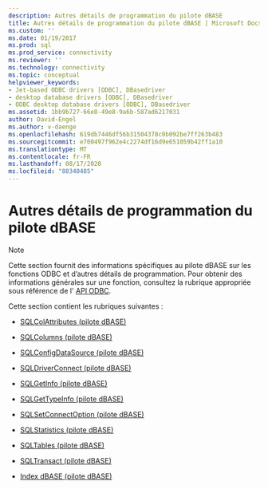 ```yaml
---
description: Autres détails de programmation du pilote dBASE
title: Autres détails de programmation du pilote dBASE | Microsoft Docs
ms.custom: ''
ms.date: 01/19/2017
ms.prod: sql
ms.prod_service: connectivity
ms.reviewer: ''
ms.technology: connectivity
ms.topic: conceptual
helpviewer_keywords:
- Jet-based ODBC drivers [ODBC], DBasedriver
- desktop database drivers [ODBC], DBasedriver
- ODBC desktop database drivers [ODBC], DBasedriver
ms.assetid: 1bb9b727-66e8-49e8-9a6b-587ad6217031
author: David-Engel
ms.author: v-daenge
ms.openlocfilehash: 619db7446df56b31504378c0b092be7ff263b483
ms.sourcegitcommit: e700497f962e4c2274df16d9e651059b42ff1a10
ms.translationtype: MT
ms.contentlocale: fr-FR
ms.lasthandoff: 08/17/2020
ms.locfileid: "88340485"
---
```

# <a name="other-dbase-driver-programming-details"></a>Autres détails de programmation du pilote dBASE
> [!NOTE]  
>  Cette section fournit des informations spécifiques au pilote dBASE sur les fonctions ODBC et d’autres détails de programmation. Pour obtenir des informations générales sur une fonction, consultez la rubrique appropriée sous référence de l' [API ODBC](../../odbc/reference/syntax/odbc-api-reference.md).  
  
 Cette section contient les rubriques suivantes :  
  
-   [SQLColAttributes (pilote dBASE)](../../odbc/microsoft/sqlcolattributes-dbase-driver.md)  
  
-   [SQLColumns (pilote dBASE)](../../odbc/microsoft/sqlcolumns-dbase-driver.md)  
  
-   [SQLConfigDataSource (pilote dBASE)](../../odbc/microsoft/sqlconfigdatasource-dbase-driver.md)  
  
-   [SQLDriverConnect (pilote dBASE)](../../odbc/microsoft/sqldriverconnect-dbase-driver.md)  
  
-   [SQLGetInfo (pilote dBASE)](../../odbc/microsoft/sqlgetinfo-dbase-driver.md)  
  
-   [SQLGetTypeInfo (pilote dBASE)](../../odbc/microsoft/sqlgettypeinfo-dbase-driver.md)  
  
-   [SQLSetConnectOption (pilote dBASE)](../../odbc/microsoft/sqlsetconnectoption-dbase-driver.md)  
  
-   [SQLStatistics (pilote dBASE)](../../odbc/microsoft/sqlstatistics-dbase-driver.md)  
  
-   [SQLTables (pilote dBASE)](../../odbc/microsoft/sqltables-dbase-driver.md)  
  
-   [SQLTransact (pilote dBASE)](../../odbc/microsoft/sqltransact-dbase-driver.md)  
  
-   [Index dBASE (pilote dBASE)](../../odbc/microsoft/dbase-indexes.md)
